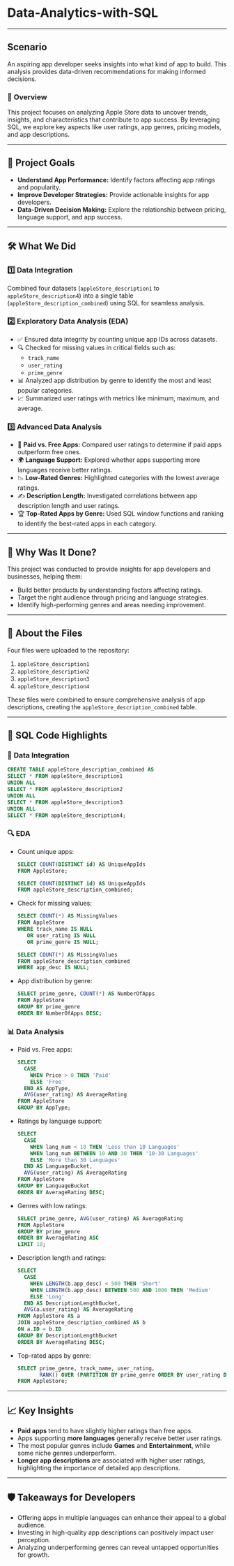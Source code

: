 # Data-Analytics-with-SQL
---

## Scenario

An aspiring app developer seeks insights into what kind of app to build. This analysis provides data-driven recommendations for making informed decisions.

### 🚀 **Overview**  
This project focuses on analyzing Apple Store data to uncover trends, insights, and characteristics that contribute to app success. By leveraging SQL, we explore key aspects like user ratings, app genres, pricing models, and app descriptions.  

---

## 🎯 **Project Goals**  
- **Understand App Performance:** Identify factors affecting app ratings and popularity.  
- **Improve Developer Strategies:** Provide actionable insights for app developers.  
- **Data-Driven Decision Making:** Explore the relationship between pricing, language support, and app success.  

---

## 🛠️ **What We Did**  
### 1️⃣ **Data Integration**  
Combined four datasets (`appleStore_description1` to `appleStore_description4`) into a single table (`appleStore_description_combined`) using SQL for seamless analysis.  

### 2️⃣ **Exploratory Data Analysis (EDA)**  
- ✅ Ensured data integrity by counting unique app IDs across datasets.  
- 🔍 Checked for missing values in critical fields such as:  
  - `track_name`  
  - `user_rating`  
  - `prime_genre`  
- 📊 Analyzed app distribution by genre to identify the most and least popular categories.  
- 📈 Summarized user ratings with metrics like minimum, maximum, and average.  

### 3️⃣ **Advanced Data Analysis**  
- 💸 **Paid vs. Free Apps:** Compared user ratings to determine if paid apps outperform free ones.  
- 🌍 **Language Support:** Explored whether apps supporting more languages receive better ratings.  
- 📉 **Low-Rated Genres:** Highlighted categories with the lowest average ratings.  
- ✍️ **Description Length:** Investigated correlations between app description length and user ratings.  
- 🏆 **Top-Rated Apps by Genre:** Used SQL window functions and ranking to identify the best-rated apps in each category.  

---

## 🎯 **Why Was It Done?**  
This project was conducted to provide insights for app developers and businesses, helping them:  
- Build better products by understanding factors affecting ratings.  
- Target the right audience through pricing and language strategies.  
- Identify high-performing genres and areas needing improvement.  

---

## 📁 **About the Files**  
Four files were uploaded to the repository:  
1. `appleStore_description1`  
2. `appleStore_description2`  
3. `appleStore_description3`  
4. `appleStore_description4`  

These files were combined to ensure comprehensive analysis of app descriptions, creating the `appleStore_description_combined` table.  

---

## 📝 **SQL Code Highlights**

### 📂 **Data Integration**  
```sql
CREATE TABLE appleStore_description_combined AS
SELECT * FROM appleStore_description1
UNION ALL
SELECT * FROM appleStore_description2
UNION ALL
SELECT * FROM appleStore_description3
UNION ALL
SELECT * FROM appleStore_description4;
```

### 🔍 **EDA**  
- Count unique apps:  
  ```sql
  SELECT COUNT(DISTINCT id) AS UniqueAppIds 
  FROM AppleStore;

  SELECT COUNT(DISTINCT id) AS UniqueAppIds 
  FROM appleStore_description_combined;
  ```

- Check for missing values:  
  ```sql
  SELECT COUNT(*) AS MissingValues
  FROM AppleStore
  WHERE track_name IS NULL 
     OR user_rating IS NULL 
     OR prime_genre IS NULL;

  SELECT COUNT(*) AS MissingValues
  FROM appleStore_description_combined
  WHERE app_desc IS NULL;
  ```

- App distribution by genre:  
  ```sql
  SELECT prime_genre, COUNT(*) AS NumberOfApps 
  FROM AppleStore 
  GROUP BY prime_genre 
  ORDER BY NumberOfApps DESC;
  ```

### 📊 **Data Analysis**  
- Paid vs. Free apps:  
  ```sql
  SELECT 
    CASE 
      WHEN Price > 0 THEN 'Paid' 
      ELSE 'Free' 
    END AS AppType,
    AVG(user_rating) AS AverageRating 
  FROM AppleStore 
  GROUP BY AppType;
  ```

- Ratings by language support:  
  ```sql
  SELECT 
    CASE 
      WHEN lang_num < 10 THEN 'Less than 10 Languages'
      WHEN lang_num BETWEEN 10 AND 30 THEN '10-30 Languages'
      ELSE 'More than 30 Languages' 
    END AS LanguageBucket,
    AVG(user_rating) AS AverageRating
  FROM AppleStore 
  GROUP BY LanguageBucket 
  ORDER BY AverageRating DESC;
  ```

- Genres with low ratings:  
  ```sql
  SELECT prime_genre, AVG(user_rating) AS AverageRating 
  FROM AppleStore 
  GROUP BY prime_genre
  ORDER BY AverageRating ASC
  LIMIT 10;
  ```

- Description length and ratings:  
  ```sql
  SELECT 
    CASE 
      WHEN LENGTH(b.app_desc) < 500 THEN 'Short'
      WHEN LENGTH(b.app_desc) BETWEEN 500 AND 1000 THEN 'Medium'
      ELSE 'Long' 
    END AS DescriptionLengthBucket,
    AVG(a.user_rating) AS AverageRating
  FROM AppleStore AS a
  JOIN appleStore_description_combined AS b
  ON a.ID = b.ID
  GROUP BY DescriptionLengthBucket
  ORDER BY AverageRating DESC;
  ```

- Top-rated apps by genre:  
  ```sql
  SELECT prime_genre, track_name, user_rating, 
         RANK() OVER (PARTITION BY prime_genre ORDER BY user_rating DESC) AS Rank
  FROM AppleStore;
  ```

---

## 📈 **Key Insights**  
- **Paid apps** tend to have slightly higher ratings than free apps.  
- Apps supporting **more languages** generally receive better user ratings.  
- The most popular genres include **Games** and **Entertainment**, while some niche genres underperform.  
- **Longer app descriptions** are associated with higher user ratings, highlighting the importance of detailed app descriptions.  

---

## 🛡️ **Takeaways for Developers**  
- Offering apps in multiple languages can enhance their appeal to a global audience.  
- Investing in high-quality app descriptions can positively impact user perception.  
- Analyzing underperforming genres can reveal untapped opportunities for growth.  
